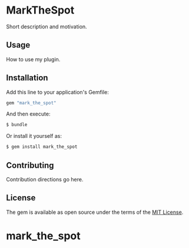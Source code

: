 # MarkTheSpot
Short description and motivation.

## Usage
How to use my plugin.

## Installation
Add this line to your application's Gemfile:

```ruby
gem "mark_the_spot"
```

And then execute:
```bash
$ bundle
```

Or install it yourself as:
```bash
$ gem install mark_the_spot
```

## Contributing
Contribution directions go here.

## License
The gem is available as open source under the terms of the [MIT License](https://opensource.org/licenses/MIT).
# mark_the_spot
